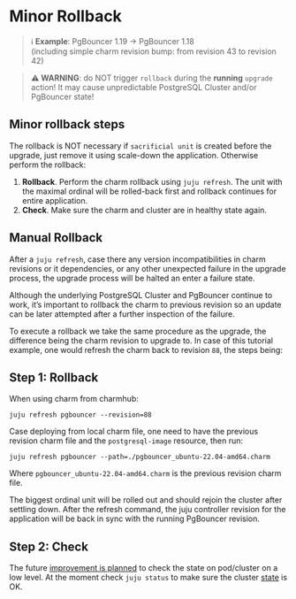 # Minor Rollback

> :information_source: **Example**: PgBouncer 1.19 -> PgBouncer 1.18<br/>
(including simple charm revision bump: from revision 43 to revision 42)

> **:warning: WARNING**: do NOT trigger `rollback` during the **running** `upgrade` action! It may cause unpredictable PostgreSQL Cluster and/or PgBouncer state!

## Minor rollback steps

The rollback is NOT necessary if `sacrificial unit` is created before the upgrade, just remove it using scale-down the application. Otherwise perform the rollback:

1. **Rollback**. Perform the charm rollback using `juju refresh`. The unit with the maximal ordinal will be rolled-back first and rollback continues for entire application.
2. **Check**. Make sure the charm and cluster are in healthy state again.

## Manual Rollback

After a `juju refresh`, case there any version incompatibilities in charm revisions or it dependencies, or any other unexpected failure in the upgrade process, the upgrade process will be halted an enter a failure state.

Although the underlying PostgreSQL Cluster and PgBouncer continue to work, it’s important to rollback the charm to previous revision so an update can be later attempted after a further inspection of the failure.

To execute a rollback we take the same procedure as the upgrade, the difference being the charm revision to upgrade to. In case of this tutorial example, one would refresh the charm back to revision `88`, the steps being:

## Step 1: Rollback

When using charm from charmhub:

```
juju refresh pgbouncer --revision=88
```

Case deploying from local charm file, one need to have the previous revision charm file and the `postgresql-image` resource, then run:

```
juju refresh pgbouncer --path=./pgbouncer_ubuntu-22.04-amd64.charm
```

Where `pgbouncer_ubuntu-22.04-amd64.charm` is the previous revision charm file.

The biggest ordinal unit will be rolled out and should rejoin the cluster after settling down. After the refresh command, the juju controller revision for the application will be back in sync with the running PgBouncer revision.

## Step 2: Check

The future [improvement is planned](https://warthogs.atlassian.net/browse/DPE-2620) to check the state on pod/cluster on a low level. At the moment check `juju status` to make sure the cluster [state](/t/12303) is OK.